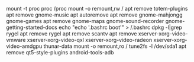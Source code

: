 mount -t proc proc /proc
mount -o remount,rw /
apt remove totem-plugins
apt remove gnome-music
apt autoremove
apt remove gnome-mahjongg gnome-games 
apt remove gnome-maps gnome-sound-recorder  gnome-getting-started-docs 
echo "echo '.bashrc boot'" > /.bashrc
dpkg -l|grep rygel
apt remove rygel
apt remove scantv
apt remove xserver-xorg-video-vmware xserver-xorg-video-qxl xserver-xorg-video-radeon xserver-xorg-video-amdgpu thunar-data
mount -o remount,ro /
tune2fs -l  /dev/sda1
apt remove qt5-style-plugins android-tools-adb 
